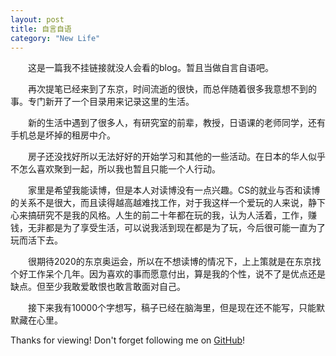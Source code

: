 ```yaml
---  
layout: post
title: 自言自语
category: "New Life"
---  
```


　　这是一篇我不挂链接就没人会看的blog。暂且当做自言自语吧。

　　再次提笔已经来到了东京，时间流逝的很快，而总伴随着很多我意想不到的事。专门新开了一个目录用来记录这里的生活。

　　新的生活中遇到了很多人，有研究室的前辈，教授，日语课的老师同学，还有手机总是坏掉的租房中介。

　　房子还没找好所以无法好好的开始学习和其他的一些活动。在日本的华人似乎不怎么喜欢聚到一起，所以我也暂且只能一个人行动。

　　家里是希望我能读博，但是本人对读博没有一点兴趣。CS的就业与否和读博的关系不是很大，而且读得越高越难找工作，对于我这样一个爱玩的人来说，静下心来搞研究不是我的风格。人生的前二十年都在玩的我，认为人活着，工作，赚钱，无非都是为了享受生活，可以说我活到现在都是为了玩，今后很可能一直为了玩而活下去。

　　很期待2020的东京奥运会，所以在不想读博的情况下，上上策就是在东京找个好工作呆个几年。因为喜欢的事而愿意付出，算是我的个性，说不了是优点还是缺点。但至少我敢爱敢恨也敢言敢面对自己。

　　接下来我有10000个字想写，稿子已经在脑海里，但是现在还不能写，只能默默藏在心里。
　　

Thanks for viewing! Don't forget following me on <a href="https://github.com/Princever">GitHub</a>!